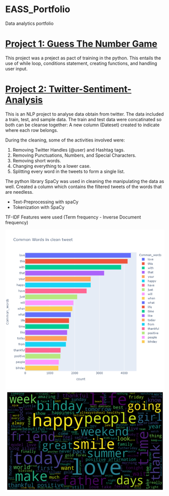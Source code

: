 # EASS_Portfolio
Data analytics portfolio

# [Project 1: Guess The Number Game](https://github.com/ErnestSackey/Guess-The-Number-Game)
This project was a preject as pact of training in the python. This entails the use of while loop, conditions statement, creating functions, and handling user input.

# [Project 2: Twitter-Sentiment-Analysis](https://github.com/ErnestSackey/Twitter-Sentiment-Analysis)

This is an NLP project to analyse data obtain from twitter. 
The data included a train, test, and sample data.
The train and test data were concatinated so both can be cleanse together: A new column (Dateset) created to indicate where each row belongs.

During the cleaning, some of the activities involved were:
1. Removing Twitter Handles (@user) and Hashtag tags.
2. Removing Punctuations, Numbers, and Special Characters.
3. Removing short words.
4. Changing everything to a lower case.
5. Splitting every word in the tweets to form a single list.

The python library SpaCy was used in cleaning the manipulating the data as well.
Created a column which contains the filtered tweets of the words that are needless.

- Text-Preprocessing with spaCy
- Tokenization with SpaCy

TF-IDF Features were used (Term frequency - Inverse Document frequency)

![](/images/newplot.png)
![](/images/wordcloud.png)
